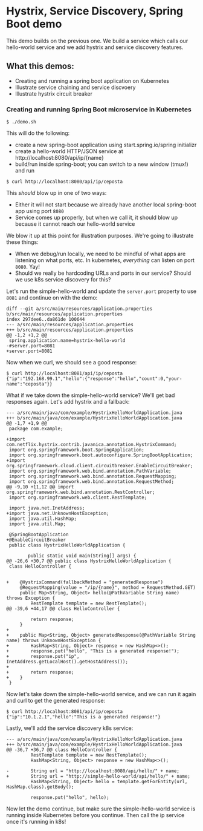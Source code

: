 # Hystrix, Service Discovery, Spring Boot demo

This demo builds on the previous one. We build a service which calls our hello-world service and we add hystrix and service discovery features.

## What this demos:

* Creating and running a spring boot application on Kubernetes
* Illustrate service chaining and service discvoery
* Illustrate hystrix circuit breaker
 
### Creating and running Spring Boot microservice in Kubernetes

```
$ ./demo.sh
```

This will do the following:

* create a new spring-boot application using start.spring.io/spring initializr
* create a hello-world HTTP/JSON service at http://localhost:8080/api/ip/{name}
* build/run inside spring-boot; you can switch to a new window (tmux!) and run 

```
$ curl http://localhost:8080/api/ip/ceposta
```
 
This *should* blow up in one of two ways:

* Either it will not start because we already have another local spring-boot app using port `8080`
* Service comes up properly, but when we call it, it should blow up because it cannot reach our hello-world service

We blow it up at this point for illustration purposes. We're going to illustrate these things:

* When we debug/run locally, we need to be mindful of what apps are listening on what ports, etc. In kubernetes, *everything* can listen on port `8080`. Yay!
* Should we really be hardcoding URLs and ports in our service? Should we use k8s service discovery for this?

Let's run the simple-hello-world and update the `server.port` property to use `8081` and continue on with the demo:
```
diff --git a/src/main/resources/application.properties b/src/main/resources/application.properties
index 297dee6..da861de 100644
--- a/src/main/resources/application.properties
+++ b/src/main/resources/application.properties
@@ -1,2 +1,2 @@
 spring.application.name=hystrix-hello-world
-#server.port=8081
+server.port=8081
```

Now when we curl, we should see a good response:

```
$ curl http://localhost:8081/api/ip/ceposta
{"ip":"192.168.99.1","hello":{"response":"hello","count":0,"your-name":"ceposta"}}
```

What if we take down the simple-hello-world service? We'll get bad responses again. Let's add hystrix and a fallback:

```
--- a/src/main/java/com/example/HystrixHelloWorldApplication.java
+++ b/src/main/java/com/example/HystrixHelloWorldApplication.java
@@ -1,7 +1,9 @@
 package com.example;
 
+import com.netflix.hystrix.contrib.javanica.annotation.HystrixCommand;
 import org.springframework.boot.SpringApplication;
 import org.springframework.boot.autoconfigure.SpringBootApplication;
+import org.springframework.cloud.client.circuitbreaker.EnableCircuitBreaker;
 import org.springframework.web.bind.annotation.PathVariable;
 import org.springframework.web.bind.annotation.RequestMapping;
 import org.springframework.web.bind.annotation.RequestMethod;
@@ -9,10 +11,12 @@ import org.springframework.web.bind.annotation.RestController;
 import org.springframework.web.client.RestTemplate;
 
 import java.net.InetAddress;
+import java.net.UnknownHostException;
 import java.util.HashMap;
 import java.util.Map;
 
 @SpringBootApplication
+@EnableCircuitBreaker
 public class HystrixHelloWorldApplication {
 
        public static void main(String[] args) {
@@ -26,6 +30,7 @@ public class HystrixHelloWorldApplication {
 class HelloController {
 
 
+    @HystrixCommand(fallbackMethod = "generatedResponse")
     @RequestMapping(value = "/ip/{name}", method = RequestMethod.GET)
     public Map<String, Object> hello(@PathVariable String name) throws Exception {
         RestTemplate template = new RestTemplate();
@@ -39,6 +44,17 @@ class HelloController {
 
         return response;
     }
+
+    public Map<String, Object> generatedResponse(@PathVariable String name) throws UnknownHostException {
+        HashMap<String, Object> response = new HashMap<>();
+        response.put("hello", "This is a generated response!");
+        response.put("ip", InetAddress.getLocalHost().getHostAddress());
+
+        return response;
+    }
 }
``` 


Now let's take down the simple-hello-world service, and we can run it again and curl to get the generated response:

```
$ curl http://localhost:8081/api/ip/ceposta
{"ip":"10.1.2.1","hello":"This is a generated response!"}
```

Lastly, we'll add the service discovery k8s service:

```
--- a/src/main/java/com/example/HystrixHelloWorldApplication.java
+++ b/src/main/java/com/example/HystrixHelloWorldApplication.java
@@ -36,7 +36,7 @@ class HelloController {
         RestTemplate template = new RestTemplate();
         HashMap<String, Object> response = new HashMap<>();
 
-        String url = "http://localhost:8080/api/hello/" + name;
+        String url = "http://simple-hello-world/api/hello/" + name;
         HashMap<String, Object> hello = template.getForEntity(url, HashMap.class).getBody();
 
         response.put("hello", hello);
```
         
Now let the demo continue, but make sure the simple-hello-world service is running inside Kubernetes before you continue. 
Then call the ip service once it's running in k8s!         
